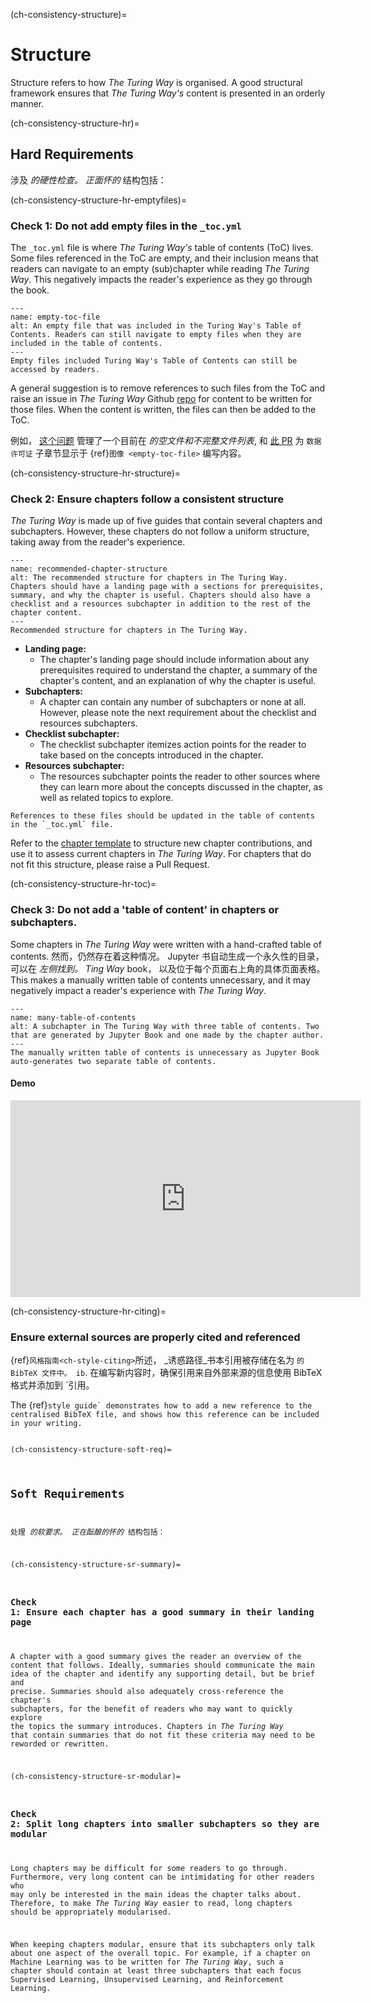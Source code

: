 (ch-consistency-structure)=
# Structure

Structure refers to how _The Turing Way_ is organised. A good structural framework ensures that _The Turing Way's_ content is presented in an orderly manner.

(ch-consistency-structure-hr)=
## Hard Requirements

涉及 _的硬性检查。 正面怀的_ 结构包括：

(ch-consistency-structure-hr-emptyfiles)=
### Check 1: Do not add empty files in the `_toc.yml`

The `_toc.yml` file is where _The Turing Way's_ table of contents (ToC) lives. Some files referenced in the ToC are empty, and their inclusion means that readers can navigate to an empty (sub)chapter while reading _The Turing Way_. This negatively impacts the reader's experience as they go through the book.

```{figure} ../../figures/empty-toc-file.png
---
name: empty-toc-file
alt: An empty file that was included in the Turing Way's Table of Contents. Readers can still navigate to empty files when they are included in the table of contents.
---
Empty files included Turing Way's Table of Contents can still be accessed by readers.
```

A general suggestion is to remove references to such files from the ToC and raise an issue in _The Turing Way_ Github [repo](https://github.com/alan-turing-institute/the-turing-way) for content to be written for those files. When the content is written, the files can then be added to the ToC.

例如， [这个问题](https://github.com/alan-turing-institute/the-turing-way/issues/1391) 管理了一个目前在 _的空文件和不完整文件列表_, 和 [此 PR](https://github.com/alan-turing-institute/the-turing-way/pull/1448) 为 `数据许可证` 子章节显示于 {ref}`图像 <empty-toc-file>` 编写内容。

(ch-consistency-structure-hr-structure)=
### Check 2: Ensure chapters follow a consistent structure

_The Turing Way_ is made up of five guides that contain several chapters and subchapters. However, these chapters do not follow a uniform structure, taking away from the reader's experience.

```{figure} ../../figures/recommended-chapter-structure.png
---
name: recommended-chapter-structure
alt: The recommended structure for chapters in The Turing Way. Chapters should have a landing page with a sections for prerequisites, summary, and why the chapter is useful. Chapters should also have a checklist and a resources subchapter in addition to the rest of the chapter content.
---
Recommended structure for chapters in The Turing Way.
```

- **Landing page:**
    - The chapter's landing page should include information about any prerequisites required to understand the chapter, a summary of the chapter's content, and an explanation of why the chapter is useful.
- **Subchapters:**
    - A chapter can contain any number of subchapters or none at all. However, please note the next requirement about the checklist and resources subchapters.
- **Checklist subchapter:**
    - The checklist subchapter itemizes action points for the reader to take based on the concepts introduced in the chapter.
- **Resources subchapter:**
    - The resources subchapter points the reader to other sources where they can learn more about the concepts discussed in the chapter, as well as related topics to explore.


```{attention} Please note that making chapters follow this structure may require splitting some of the existing content into new files.
References to these files should be updated in the table of contents in the `_toc.yml` file.
```

Refer to the [chapter template](https://github.com/alan-turing-institute/the-turing-way/tree/main/book/templates/chapter-template) to structure new chapter contributions, and use it to assess current chapters in _The Turing Way_. For chapters that do not fit this structure, please raise a Pull Request.


(ch-consistency-structure-hr-toc)=
### Check 3: Do not add a 'table of content' in chapters or subchapters.

Some chapters in _The Turing Way_ were written with a hand-crafted table of contents. 然而，仍然存在着这种情况。 Jupyter 书自动生成一个永久性的目录，可以在 _左侧找到。 Ting Way_ book， 以及位于每个页面右上角的具体页面表格。 This makes a manually written table of contents unnecessary, and it may negatively impact a reader's experience with _The Turing Way_.

```{figure} ../../figures/many-table-of-contents.png
---
name: many-table-of-contents
alt: A subchapter in The Turing Way with three table of contents. Two that are generated by Jupyter Book and one made by the chapter author.
---
The manually written table of contents is unnecessary as Jupyter Book auto-generates two separate table of contents.
```
#### Demo

<div class="video-content">
    <iframe width="560" height="315" src="https://www.youtube.com/embed/zKWrvgCxSB0" frameborder="0" allow="accelerometer; autoplay; clipboard-write; encrypted-media; gyroscope; picture-in-picture" allowfullscreen></iframe>
</div>

(ch-consistency-structure-hr-citing)=
### Ensure external sources are properly cited and referenced

{ref}`风格指南<ch-style-citing>`所述， _诱惑路径_书本引用被存储在名为 `的 BibTeX 文件中。
ib`. 在编写新内容时，确保引用来自外部来源的信息使用 BibTeX 格式并添加到 `引用。</p>

<p spaces-before="0">The {ref}<code>style guide<ch-style-citing>` demonstrates how to add a new reference to the centralised BibTeX file, and shows how this reference can be included in your writing.


(ch-consistency-structure-soft-req)=
## Soft Requirements

处理 _的软要求。 正在酝酿的怀的_ 结构包括：

(ch-consistency-structure-sr-summary)=
### Check 1: Ensure each chapter has a good summary in their landing page

A chapter with a good summary gives the reader an overview of the content that follows. Ideally, summaries should communicate the main idea of the chapter and identify any supporting detail, but be brief and precise. Summaries should also adequately cross-reference the chapter's subchapters, for the benefit of readers who may want to quickly explore the topics the summary introduces. Chapters in _The Turing Way_ that contain summaries that do not fit these criteria may need to be reworded or rewritten.


(ch-consistency-structure-sr-modular)=
### Check 2: Split long chapters into smaller subchapters so they are modular

Long chapters may be difficult for some readers to go through. Furthermore, very long content can be intimidating for other readers who may only be interested in the main ideas the chapter talks about. Therefore, to make  _The Turing Way_ easier to read, long chapters should be appropriately modularised.

When keeping chapters modular, ensure that its subchapters only talk about one aspect of the overall topic. For example, if a chapter on Machine Learning was to be written for _The Turing Way_, such a chapter should contain at least three subchapters that each focus Supervised Learning, Unsupervised Learning, and Reinforcement Learning.
